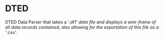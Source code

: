 # DTED
DTED Data Parser that takes a ‘*.dt1’ data file and displays a wire-frame of all data records contained, also allowing for the exportation of this file as a ‘*.csv’. 
